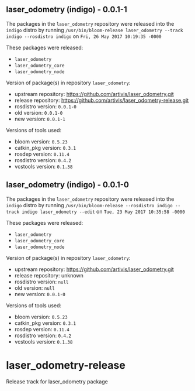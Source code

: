 ## laser_odometry (indigo) - 0.0.1-1

The packages in the `laser_odometry` repository were released into the `indigo` distro by running `/usr/bin/bloom-release laser_odometry --track indigo --rosdistro indigo` on `Fri, 26 May 2017 10:19:35 -0000`

These packages were released:
- `laser_odometry`
- `laser_odometry_core`
- `laser_odometry_node`

Version of package(s) in repository `laser_odometry`:

- upstream repository: https://github.com/artivis/laser_odometry.git
- release repository: https://github.com/artivis/laser_odometry-release.git
- rosdistro version: `0.0.1-0`
- old version: `0.0.1-0`
- new version: `0.0.1-1`

Versions of tools used:

- bloom version: `0.5.23`
- catkin_pkg version: `0.3.1`
- rosdep version: `0.11.4`
- rosdistro version: `0.4.2`
- vcstools version: `0.1.38`


## laser_odometry (indigo) - 0.0.1-0

The packages in the `laser_odometry` repository were released into the `indigo` distro by running `/usr/bin/bloom-release --rosdistro indigo --track indigo laser_odometry --edit` on `Tue, 23 May 2017 10:35:58 -0000`

These packages were released:
- `laser_odometry`
- `laser_odometry_core`
- `laser_odometry_node`

Version of package(s) in repository `laser_odometry`:

- upstream repository: https://github.com/artivis/laser_odometry.git
- release repository: unknown
- rosdistro version: `null`
- old version: `null`
- new version: `0.0.1-0`

Versions of tools used:

- bloom version: `0.5.23`
- catkin_pkg version: `0.3.1`
- rosdep version: `0.11.4`
- rosdistro version: `0.4.2`
- vcstools version: `0.1.38`


# laser_odometry-release
Release track for laser_odometry package
